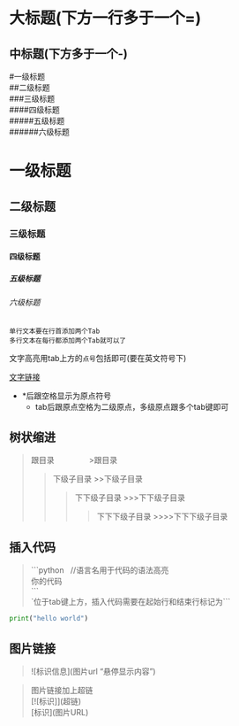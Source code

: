 大标题(下方一行多于一个=)
====

中标题(下方多于一个-) 
-------

#一级标题<br>
##二级标题  
###三级标题  
####四级标题  
#####五级标题  
######六级标题

# 一级标题
## 二级标题  
### 三级标题  
#### 四级标题  
##### 五级标题  
###### 六级标题 

    单行文本要在行首添加两个Tab
    多行文本在每行都添加两个Tab就可以了

文字高亮用tab上方的`点号`包括即可(要在英文符号下)

[文字链接](www.lianjie.com "悬停显示")

* *后跟空格显示为原点符号
    * tab后跟原点空格为二级原点，多级原点跟多个tab键即可

树状缩进
-------
>跟目录                >跟目录
>>下级子目录             >>下级子目录
>>>下下级子目录           >>>下下级子目录
>>>>下下下级子目录         >>>>下下下级子目录

插入代码
-----------
> \`\`\`python   //语言名用于代码的语法高亮<br>
> 你的代码<br>
>\`\`\`<br>
>`位于tab键上方，插入代码需要在起始行和结束行标记为```
```python
print("hello world")
```

图片链接
-------
>![标识信息](图片url “悬停显示内容”)


>图片链接加上超链<br>
>\[\!\[标识\]\]\(超链\)<br>
>\[标识\]\(图片URL\)<br>
